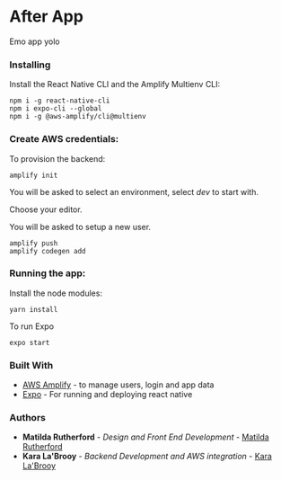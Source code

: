 # After App

Emo app yolo

### Installing

Install the React Native CLI and the Amplify Multienv CLI:

```
npm i -g react-native-cli
npm i expo-cli --global
npm i -g @aws-amplify/cli@multienv
```

### Create AWS credentials:

To provision the backend:

```
amplify init
```

You will be asked to select an environment, select _dev_ to start with.

Choose your editor.

You will be asked to setup a new user.

```
amplify push
amplify codegen add
```

### Running the app:

Install the node modules:

```
yarn install
```

To run Expo

```
expo start
```

### Built With

- [AWS Amplify](https://aws-amplify.github.io/) - to manage users, login and app data
- [Expo](https://expo.io/) - For running and deploying react native

### Authors

- **Matilda Rutherford** - _Design and Front End Development_ - [Matilda Rutherford](https://github.com/matildarutherford)
- **Kara La'Brooy** - _Backend Development and AWS integration_ - [Kara La'Brooy](https://github.com/klabrooy)

